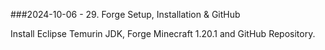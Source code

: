 ###2024-10-06 - 29. Forge Setup, Installation & GitHub

Install Eclipse Temurin JDK, Forge Minecraft 1.20.1 and GitHub Repository.
